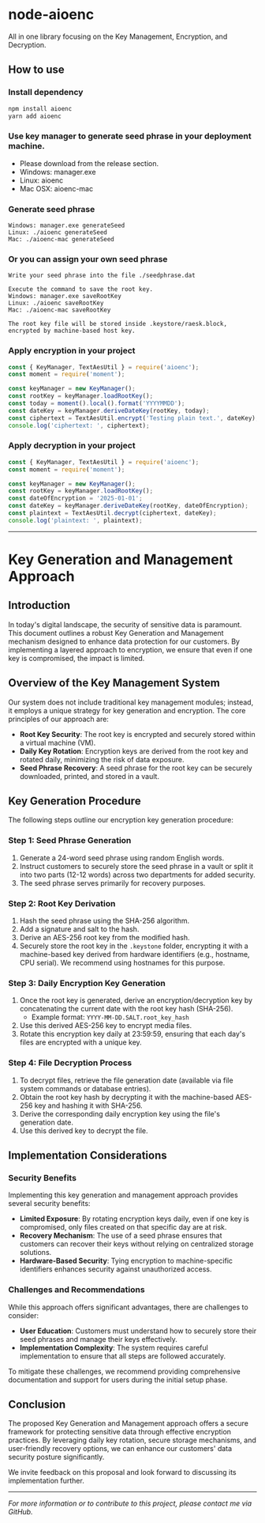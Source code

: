 # node-aioenc
All in one library focusing on the Key Management, Encryption, and Decryption.

## How to use

### Install dependency
```javascript
npm install aioenc
yarn add aioenc
```

### Use key manager to generate seed phrase in your deployment machine.
- Please download from the release section.
- Windows: manager.exe
- Linux: aioenc
- Mac OSX: aioenc-mac

### Generate seed phrase
```
Windows: manager.exe generateSeed
Linux: ./aioenc generateSeed
Mac: ./aioenc-mac generateSeed
```

### Or you can assign your own seed phrase
```
Write your seed phrase into the file ./seedphrase.dat

Execute the command to save the root key.
Windows: manager.exe saveRootKey
Linux: ./aioenc saveRootKey
Mac: ./aioenc-mac saveRootKey

The root key file will be stored inside .keystore/raesk.block, encrypted by machine-based host key.
```

### Apply encryption in your project
```javascript
const { KeyManager, TextAesUtil } = require('aioenc');
const moment = require('moment');

const keyManager = new KeyManager();
const rootKey = keyManager.loadRootKey();
const today = moment().local().format('YYYYMMDD');
const dateKey = keyManager.deriveDateKey(rootKey, today);
const ciphertext = TextAesUtil.encrypt('Testing plain text.', dateKey);
console.log('ciphertext: ', ciphertext);
```

### Apply decryption in your project
```javascript
const { KeyManager, TextAesUtil } = require('aioenc');
const moment = require('moment');

const keyManager = new KeyManager();
const rootKey = keyManager.loadRootKey();
const dateOfEncryption = '2025-01-01';
const dateKey = keyManager.deriveDateKey(rootKey, dateOfEncryption);
const plaintext = TextAesUtil.decrypt(ciphertext, dateKey);
console.log('plaintext: ', plaintext);
```

---

# Key Generation and Management Approach

## Introduction

In today's digital landscape, the security of sensitive data is paramount. This document outlines a robust Key Generation and Management mechanism designed to enhance data protection for our customers. By implementing a layered approach to encryption, we ensure that even if one key is compromised, the impact is limited.

## Overview of the Key Management System

Our system does not include traditional key management modules; instead, it employs a unique strategy for key generation and encryption. The core principles of our approach are:

- **Root Key Security**: The root key is encrypted and securely stored within a virtual machine (VM).
- **Daily Key Rotation**: Encryption keys are derived from the root key and rotated daily, minimizing the risk of data exposure.
- **Seed Phrase Recovery**: A seed phrase for the root key can be securely downloaded, printed, and stored in a vault.

## Key Generation Procedure

The following steps outline our encryption key generation procedure:

### Step 1: Seed Phrase Generation

1. Generate a 24-word seed phrase using random English words.
2. Instruct customers to securely store the seed phrase in a vault or split it into two parts (12-12 words) across two departments for added security.
3. The seed phrase serves primarily for recovery purposes.

### Step 2: Root Key Derivation

1. Hash the seed phrase using the SHA-256 algorithm.
2. Add a signature and salt to the hash.
3. Derive an AES-256 root key from the modified hash.
4. Securely store the root key in the `.keystone` folder, encrypting it with a machine-based key derived from hardware identifiers (e.g., hostname, CPU serial). We recommend using hostnames for this purpose.

### Step 3: Daily Encryption Key Generation

1. Once the root key is generated, derive an encryption/decryption key by concatenating the current date with the root key hash (SHA-256).
   - Example format: `YYYY-MM-DD.SALT.root_key_hash`
2. Use this derived AES-256 key to encrypt media files.
3. Rotate this encryption key daily at 23:59:59, ensuring that each day's files are encrypted with a unique key.

### Step 4: File Decryption Process

1. To decrypt files, retrieve the file generation date (available via file system commands or database entries).
2. Obtain the root key hash by decrypting it with the machine-based AES-256 key and hashing it with SHA-256.
3. Derive the corresponding daily encryption key using the file's generation date.
4. Use this derived key to decrypt the file.

## Implementation Considerations

### Security Benefits

Implementing this key generation and management approach provides several security benefits:

- **Limited Exposure**: By rotating encryption keys daily, even if one key is compromised, only files created on that specific day are at risk.
- **Recovery Mechanism**: The use of a seed phrase ensures that customers can recover their keys without relying on centralized storage solutions.
- **Hardware-Based Security**: Tying encryption to machine-specific identifiers enhances security against unauthorized access.

### Challenges and Recommendations

While this approach offers significant advantages, there are challenges to consider:

- **User Education**: Customers must understand how to securely store their seed phrases and manage their keys effectively.
- **Implementation Complexity**: The system requires careful implementation to ensure that all steps are followed accurately.

To mitigate these challenges, we recommend providing comprehensive documentation and support for users during the initial setup phase.

## Conclusion

The proposed Key Generation and Management approach offers a secure framework for protecting sensitive data through effective encryption practices. By leveraging daily key rotation, secure storage mechanisms, and user-friendly recovery options, we can enhance our customers' data security posture significantly.

We invite feedback on this proposal and look forward to discussing its implementation further.

---

*For more information or to contribute to this project, please contact me via GitHub.*
